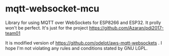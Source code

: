 # mqtt-websocket-mcu
Library for using MQTT over WebSockets for ESP8266 and ESP32. It prolly won't be perfect. It's just for the project https://github.com/Azaran/pdi2017-team01

It is modified version of https://github.com/odelot/aws-mqtt-websockets . I hope I'm not violating any rules and conditions stated by GNU LGPL.